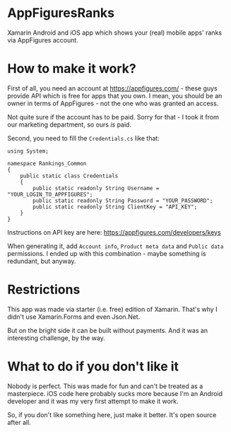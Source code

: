 # AppFiguresRanks
Xamarin Android and iOS app which shows your (real) mobile apps' ranks via AppFigures account.

# How to make it work?
First of all, you need an account at https://appfigures.com/ - these guys provide API which is free for apps that you own. I mean, you should be an owner in terms of AppFigures - not the one who was granted an access.

Not quite sure if the account has to be paid. Sorry for that - I took it from our marketing department, so ours _is_ paid.

Second, you need to fill the `Credentials.cs` like that:

    using System;

    namespace Rankings_Common
    {
        public static class Credentials
        {
            public static readonly String Username = "YOUR_LOGIN_TO_APPFIGURES";
            public static readonly String Password = "YOUR_PASSWORD";
            public static readonly String ClientKey = "API_KEY";
        }
    }

Instructions on API key are here: https://appfigures.com/developers/keys

When generating it, add `Account info`, `Product meta data` and `Public data` permissions. I ended up with this combination - maybe something is redundant, but anyway.

# Restrictions

This app was made via starter (i.e. free) edition of Xamarin. That's why I didn't use Xamarin.Forms and even Json.Net.

But on the bright side it can be built without payments. And it was an interesting challenge, by the way.

# What to do if you don't like it

Nobody is perfect. This was made for fun and can't be treated as a masterpiece. iOS code here probably sucks more because I'm an Android developer and it was my very first attempt to make it work.

So, if you don't like something here, just make it better. It's open source after all.
